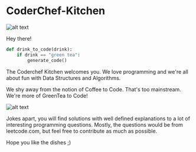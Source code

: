 # CoderChef-Kitchen

![alt text](https://raw.githubusercontent.com/DivyaGodayal/CoderChef-Kitchen/master/Images/coffee-to-code.png)

Hey there!

```python
def drink_to_code(drink):
    if drink == "green tea":
        generate_code()
```

The Coderchef Kitchen welcomes you. We love programming and we're all about fun with Data Structures and Algorithms. 

We shy away from the notion of Coffee to Code. That's too mainstream. We're more of GreenTea to Code!

![alt text](http://farm6.static.flickr.com/5661/22850969655_c43bedf0f8.jpg)

Jokes apart, you will find solutions with well defined explanations to a lot of interesting programming questions. Mostly, the questions would be from leetcode.com, but feel free to contribute as much as possible. 

Hope you like the dishes ;)

